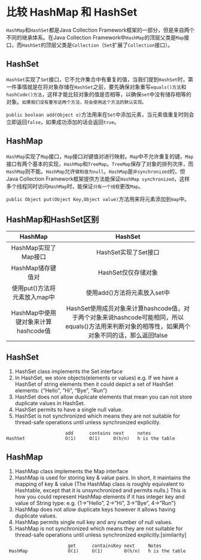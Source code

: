 # 比较 HashMap 和 HashSet
`HashMap`和`HashSet`都是Java Collection Framework框架的一部分，但是来自两个不同的继承体系。在Java Collection Framework中`HashMap`的顶层父类是`Map`接口，而`HashSet`的顶层父类是`Collection`（`Set`扩展了`Collection`接口）。

## HashSet
`HashSet`实现了`Set`接口，它不允许集合中有重复的值，当我们提到`HashSet`时，第一件事情就是在将对象存储在`HashSet`之前，要先确保对象重写`equals()方法`和`hashCode()方法`，这样才能比较对象的值是否相等，以确保`set`中没有储存相等的对象。`如果我们没有重写这两个方法，将会使用这个方法的默认实现。`

`public boolean add(Object o)`方法用来在`Set`中添加元素，当元素值重复时则会立即返回`false`，如果成功添加的话会返回`true`。

## HashMap
`HashMap`实现了`Map`接口，`Map`接口对键值对进行映射。`Map`中不允许重复的键。`Map`接口有两个基本的实现，`HashMap`和`TreeMap`。`TreeMap`保存了对象的排列次序，而`HashMap`则不能。`HashMap`允许`键和值为null`。`HashMap`是`非synchronized`的，但Java Collection Framework框架提供方法能保证`HashMap synchronized`，这样多个线程同时访问`HashMap`时，能保证`只有一个线程`更改`Map`。

`public Object put(Object Key,Object value)`方法用来将元素添加到`map`中。
## HashMap和HashSet区别
| HashMap | HashSet |
|:-----:|:---:|
| HashMap实现了Map接口 | HashSet实现了Set接口 |
| HashMap储存键值对    | HashSet仅仅存储对象  |
| 使用put()方法将元素放入map中 | 使用add()方法将元素放入set中 |
| HashMap中使用键对象来计算hashcode值 |   HashSet使用成员对象来计算hashcode值，对于两个对象来说hashcode可能相同，所以equals()方法用来判断对象的相等性，如果两个对象不同的话，那么返回false |


## HashSet
1. HashSet class implements the Set interface
2. In HashSet, we store objects(elements or values) e.g. If we have a HashSet of string elements then it could depict a set of HashSet elements: {“Hello”, “Hi”, “Bye”, “Run”}
3. HashSet does not allow duplicate elements that mean you can not store duplicate values in HashSet.
4. HashSet permits to have a single null value.
5. HashSet is not synchronized which means they are not suitable for thread-safe operations until unless synchronized explicitly.
```
                      add      contains next     notes
HashSet               O(1)     O(1)     O(h/n)   h is the table 
```

## HashMap
1. HashMap class implements the Map interface
2. HashMap is used for storing key & value pairs. In short, it maintains the mapping of key & value (The HashMap class is roughly equivalent to Hashtable, except that it is unsynchronized and permits nulls.) This is how you could represent HashMap elements if it has integer key and value of String type: e.g. {1->”Hello”, 2->”Hi”, 3->”Bye”, 4->”Run”}
3. HashMap does not allow duplicate keys however it allows having duplicate values.
4. HashMap permits single null key and any number of null values.
5. HashMap is not synchronized which means they are not suitable for thread-safe operations until unless synchronized explicitly.[similarity]
```
                       get      containsKey next     Notes
 HashMap               O(1)     O(1)        O(h/n)   h is the table 
 ```